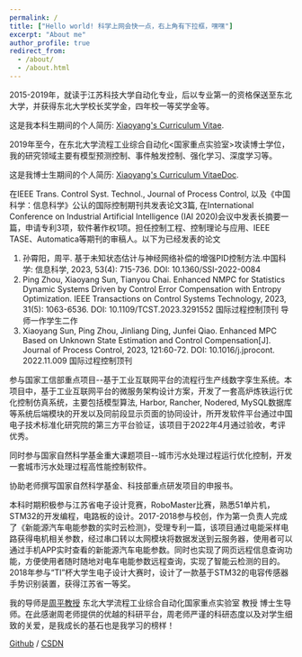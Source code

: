 ```yaml
---
permalink: /
title: ["Hello world! 科学上网会快一点，右上角有下拉框，嘿嘿"]
excerpt: "About me"
author_profile: true
redirect_from: 
  - /about/
  - /about.html
---
```

2015-2019年，就读于江苏科技大学自动化专业，后以专业第一的资格保送至东北大学，并获得东北大学校长奖学金，四年校一等奖学金等。

这是我本科生期间的个人简历: [Xiaoyang's Curriculum Vitae](../assets/Curriculum_Vitae.pdf).

2019年至今，在东北大学流程工业综合自动化<国家重点实验室>攻读博士学位，我的研究领域主要有模型预测控制、事件触发控制、强化学习、深度学习等。

这是我博士生期间的个人简历: [Xiaoyang's Curriculum VitaeDoc](../assets/Curriculum_VitaeDoc.pdf).

在IEEE Trans. Control Syst. Technol., Journal of Process Control, 以及《中国科学：信息科学》公认的国际控制期刊共发表论文3篇, 在International Conference on Industrial Artificial  Intelligence (IAI 2020)会议中发表长摘要一篇，申请专利3项，软件著作权1项。担任控制工程、控制理论与应用、IEEE TASE、Automatica等期刊的审稿人。以下为已经发表的论文

1.	孙霄阳，周平. 基于未知状态估计与神经网络补偿的增强PID控制方法.中国科学: 信息科学, 2023, 53(4): 715-736. DOI: 10.1360/SSI-2022-0084
2.	Ping Zhou, Xiaoyang Sun, Tianyou Chai. Enhanced NMPC for Statistics Dynamic Systems Driven by Control Error Compensation with Entropy Optimization. IEEE Transactions on Control Systems Technology, 2023, 31(5): 1063-6536. DOI: 10.1109/TCST.2023.3291552  国际过程控制顶刊 导师一作学生二作
3.	Xiaoyang Sun, Ping Zhou, Jinliang Ding, Junfei Qiao. Enhanced MPC Based on Unknown State Estimation and Control Compensation[J]. Journal of Process Control, 2023, 121:60-72. DOI: 10.1016/j.jprocont. 2022.11.009 国际过程控制顶刊

参与国家工信部重点项目--基于工业互联网平台的流程行生产线数字孪生系统。本项目中，基于工业互联网平台的微服务架构设计方案，开发了一套高炉炼铁运行优化控制仿真系统，主要包括模型算法, Harbor, Rancher, Nodered, MySQL数据库等系统后端模块的开发以及同前段显示页面的协同设计，所开发软件平台通过中国电子技术标准化研究院的第三方平台验证，该项目于2022年4月通过验收，考评优秀。

同时参与国家自然科学基金重大课题项目--城市污水处理过程运行优化控制，开发一套城市污水处理过程高性能控制软件。

协助老师撰写国家自然科学基金、科技部重点研发项目的申报书。

本科时期积极参与江苏省电子设计竞赛，RoboMaster比赛，熟悉51单片机，STM32的开发编程，电路板的设计。2017-2018参与校创，作为第一负责人完成了《新能源汽车电能参数的实时云检测》，受理专利一篇，该项目通过电能采样电路获得电机相关参数，经过串口转以太网模块将数据发送到云服务器，使用者可以通过手机APP实时查看的新能源汽车电能参数。同时也实现了网页远程信息查询功能，方便使用者随时随地对电车电能参数远程查询，实现了智能云检测的目的。 2018年参与“TI”杯大学生电子设计大赛时，设计了一款基于STM32的电容传感器手势识别装置，获得江苏省一等奖。

我的导师是[周平教授](http://faculty.neu.edu.cn/zhouping/) 东北大学流程工业综合自动化国家重点实验室 教授 博士生导师。在此感谢周老师提供的优越的科研平台，周老师严谨的科研态度以及对学生细致的关爱，是我成长的基石也是我学习的榜样！

[Github](https://github.com/sunxiaoyang1996) /  [CSDN](https://blog.csdn.net/manqianfu9364?type=blog)

